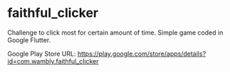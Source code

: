 # faithful_clicker
Challenge to click most for certain amount of time.
Simple game coded in Google Flutter.

Google Play Store URL: https://play.google.com/store/apps/details?id=com.wambly.faithful_clicker
